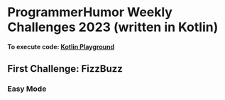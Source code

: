 # ProgrammerHumor Weekly Challenges 2023 (written in Kotlin)
**To execute code: [Kotlin Playground](https://play.kotlinlang.org/)**
## First Challenge: FizzBuzz
### Easy Mode